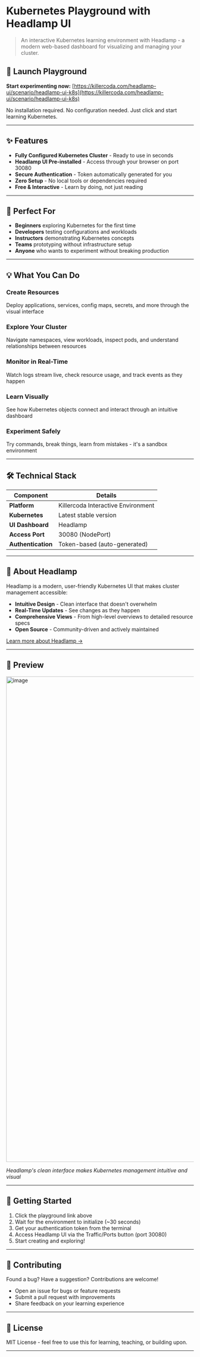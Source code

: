 # Kubernetes Playground with Headlamp UI

> An interactive Kubernetes learning environment with Headlamp - a modern web-based dashboard for visualizing and managing your cluster.

## 🚀 Launch Playground

**Start experimenting now:** [https://killercoda.com/headlamp-ui/scenario/headlamp-ui-k8s](https://killercoda.com/headlamp-ui/scenario/headlamp-ui-k8s)

No installation required. No configuration needed. Just click and start learning Kubernetes.

---

## ✨ Features

- **Fully Configured Kubernetes Cluster** - Ready to use in seconds
- **Headlamp UI Pre-installed** - Access through your browser on port 30080
- **Secure Authentication** - Token automatically generated for you
- **Zero Setup** - No local tools or dependencies required
- **Free & Interactive** - Learn by doing, not just reading

---

## 🎯 Perfect For

- **Beginners** exploring Kubernetes for the first time
- **Developers** testing configurations and workloads
- **Instructors** demonstrating Kubernetes concepts
- **Teams** prototyping without infrastructure setup
- **Anyone** who wants to experiment without breaking production

---

## 💡 What You Can Do

### Create Resources
Deploy applications, services, config maps, secrets, and more through the visual interface

### Explore Your Cluster
Navigate namespaces, view workloads, inspect pods, and understand relationships between resources

### Monitor in Real-Time
Watch logs stream live, check resource usage, and track events as they happen

### Learn Visually
See how Kubernetes objects connect and interact through an intuitive dashboard

### Experiment Safely
Try commands, break things, learn from mistakes - it's a sandbox environment

---

## 🛠️ Technical Stack

| Component | Details |
|-----------|---------|
| **Platform** | Killercoda Interactive Environment |
| **Kubernetes** | Latest stable version |
| **UI Dashboard** | Headlamp |
| **Access Port** | 30080 (NodePort) |
| **Authentication** | Token-based (auto-generated) |

---

## 📖 About Headlamp

Headlamp is a modern, user-friendly Kubernetes UI that makes cluster management accessible:

- **Intuitive Design** - Clean interface that doesn't overwhelm
- **Real-Time Updates** - See changes as they happen
- **Comprehensive Views** - From high-level overviews to detailed resource specs
- **Open Source** - Community-driven and actively maintained

[Learn more about Headlamp →](https://headlamp.dev/)

---

## 📸 Preview

<img width="2558" height="1303" alt="image" src="https://github.com/user-attachments/assets/bcf4049a-2cb2-4e9c-a31c-ef580c7a13fa" />


*Headlamp's clean interface makes Kubernetes management intuitive and visual*

---

## 🚦 Getting Started

1. Click the playground link above
2. Wait for the environment to initialize (~30 seconds)
3. Get your authentication token from the terminal
4. Access Headlamp UI via the Traffic/Ports button (port 30080)
5. Start creating and exploring!

---

## 🤝 Contributing

Found a bug? Have a suggestion? Contributions are welcome!

- Open an issue for bugs or feature requests
- Submit a pull request with improvements
- Share feedback on your learning experience

---

## 📄 License

MIT License - feel free to use this for learning, teaching, or building upon.

---

